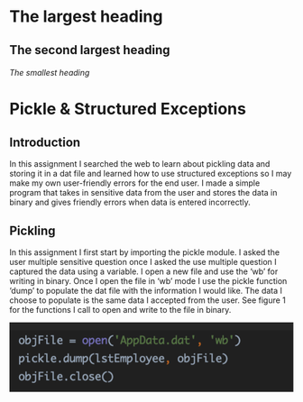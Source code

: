 # The largest heading
## The second largest heading
###### The smallest heading



# Pickle & Structured Exceptions

## Introduction

In this assignment I searched the web to learn about pickling data and storing it in a dat file and learned how to use structured exceptions so I may make my own user-friendly errors for the end user.  I made a simple program that takes in sensitive data from the user and stores the data in binary and gives friendly errors when data is entered incorrectly.

## Pickling 

In this assignment I first start by importing the pickle module. I asked the user multiple sensitive question once I asked the use multiple  question I captured the data using a variable. I open a new file and use the ‘wb’ for writing in binary. Once I open the file in ‘wb’ mode I use the pickle function ‘dump’ to populate the dat file with the information I would like. The data I choose to populate is the same data I accepted from the user. See figure 1 for the functions I call to open and write to the file in binary. 

![](/Figure1.png)
